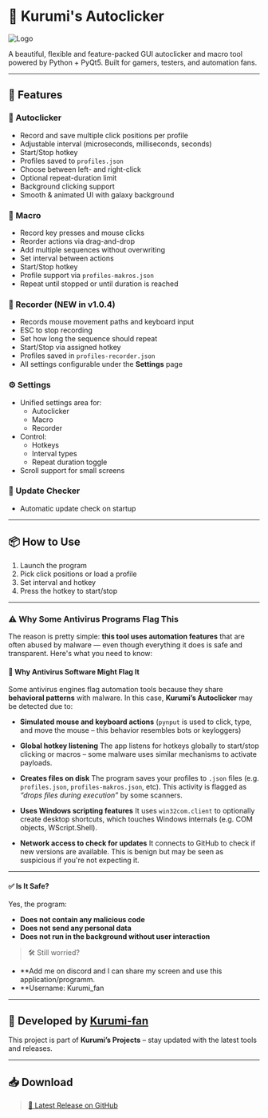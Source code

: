 # 💠 Kurumi's Autoclicker

![Logo](https://imgur.com/b4c8SL1.png)

A beautiful, flexible and feature-packed GUI autoclicker and macro tool powered by Python + PyQt5. Built for gamers, testers, and automation fans.

---

## 🚀 Features

### 🎯 Autoclicker
- Record and save multiple click positions per profile
- Adjustable interval (microseconds, milliseconds, seconds)
- Start/Stop hotkey
- Profiles saved to `profiles.json`
- Choose between left- and right-click
- Optional repeat-duration limit
- Background clicking support
- Smooth & animated UI with galaxy background

### 🧠 Macro
- Record key presses and mouse clicks
- Reorder actions via drag-and-drop
- Add multiple sequences without overwriting
- Set interval between actions
- Start/Stop hotkey
- Profile support via `profiles-makros.json`
- Repeat until stopped or until duration is reached

### 🎥 Recorder (NEW in v1.0.4)
- Records mouse movement paths and keyboard input
- ESC to stop recording
- Set how long the sequence should repeat
- Start/Stop via assigned hotkey
- Profiles saved in `profiles-recorder.json`
- All settings configurable under the **Settings** page

### ⚙️ Settings
- Unified settings area for:
  - Autoclicker
  - Macro
  - Recorder
- Control:
  - Hotkeys
  - Interval types
  - Repeat duration toggle
- Scroll support for small screens

### 🔔 Update Checker
- Automatic update check on startup

---

## 📦 How to Use

1. Launch the program
2. Pick click positions or load a profile
3. Set interval and hotkey
4. Press the hotkey to start/stop

---

### ⚠️ Why Some Antivirus Programs Flag This

The reason is pretty simple: **this tool uses automation features** that are often abused by malware — even though everything it does is safe and transparent. Here's what you need to know:

#### 🧠 Why Antivirus Software Might Flag It

Some antivirus engines flag automation tools because they share **behavioral patterns** with malware. In this case, **Kurumi’s Autoclicker** may be detected due to:

* **Simulated mouse and keyboard actions**
  (`pynput` is used to click, type, and move the mouse – this behavior resembles bots or keyloggers)

* **Global hotkey listening**
  The app listens for hotkeys globally to start/stop clicking or macros – some malware uses similar mechanisms to activate payloads.

* **Creates files on disk**
  The program saves your profiles to `.json` files (e.g. `profiles.json`, `profiles-makros.json`, etc). This activity is flagged as *“drops files during execution”* by some scanners.

* **Uses Windows scripting features**
  It uses `win32com.client` to optionally create desktop shortcuts, which touches Windows internals (e.g. COM objects, WScript.Shell).

* **Network access to check for updates**
  It connects to GitHub to check if new versions are available. This is benign but may be seen as suspicious if you're not expecting it.

---

#### ✅ Is It Safe?

Yes, the program:

* **Does not contain any malicious code**
* **Does not send any personal data**
* **Does not run in the background without user interaction**

> 🛠️ Still worried? 

* **Add me on discord and I can share my screen and use this application/programm.
* **Username: Kurumi_fan

---

## 👤 Developed by [Kurumi-fan](https://github.com/Kurumi-fan)

This project is part of **Kurumi’s Projects** – stay updated with the latest tools and releases.

---

## 📥 Download

> [📁 Latest Release on GitHub](https://github.com/Kurumi-fan/Kurumi-s-autoclicker/releases)
